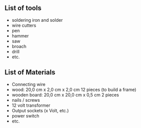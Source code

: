 ## List of tools
+ soldering iron and solder
+ wire cutters
+ pen
+ hammer
+ saw
+ broach
+ drill
+ etc. 

## List of Materials
+ Connecting wire
+ wood: 20,0 cm x 2,0 cm x 2,0 cm 12 pieces (to build a frame)
+ wooden board: 20,0 cm x 20,0 cm x 0,5 cm 2 pieces 
+ nails / screws
+ 12 volt transformer 
+ Output sockets (x Volt, etc.)
+ power switch 
+ etc. 